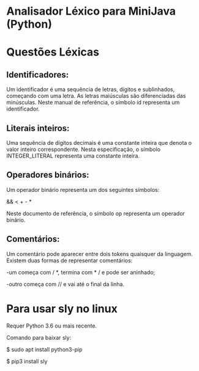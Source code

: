 # Analisador Léxico para MiniJava (Python)
# Questões Léxicas

## Identificadores:
Um identificador é uma sequência de letras, dígitos e sublinhados, começando com uma letra. As letras maiúsculas são diferenciadas das minúsculas. Neste manual de referência, o símbolo id representa um identificador.

## Literais inteiros:
Uma sequência de dígitos decimais é uma constante inteira que denota o valor inteiro correspondente. Nesta especificação, o símbolo INTEGER_LITERAL representa uma constante inteira.

## Operadores binários:
Um operador binário representa um dos seguintes símbolos:

&&     <     +     -     *

Neste documento de referência, o símbolo op representa um operador binário.

## Comentários:
Um comentário pode aparecer entre dois tokens quaisquer da linguagem. Existem duas formas de representar comentários:

-um começa com / *, termina com * / e pode ser aninhado;

-outro começa com // e vai até o final da linha.

# Para usar sly no linux
Requer Python 3.6 ou mais recente.

Comando para baixar sly:

$ sudo apt install python3-pip

$ pip3 install sly


